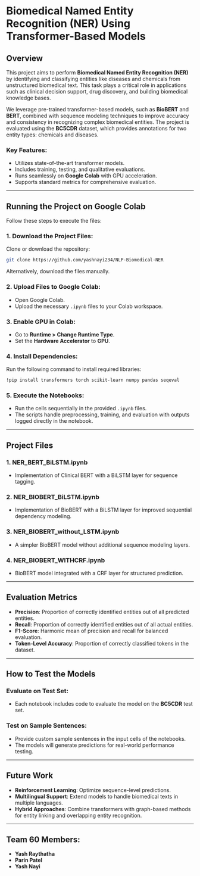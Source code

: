 # Biomedical Named Entity Recognition (NER) Using Transformer-Based Models

## Overview
This project aims to perform **Biomedical Named Entity Recognition (NER)** by identifying and classifying entities like diseases and chemicals from unstructured biomedical text. This task plays a critical role in applications such as clinical decision support, drug discovery, and building biomedical knowledge bases. 

We leverage pre-trained transformer-based models, such as **BioBERT** and **BERT**, combined with sequence modeling techniques to improve accuracy and consistency in recognizing complex biomedical entities. The project is evaluated using the **BC5CDR** dataset, which provides annotations for two entity types: chemicals and diseases.

### Key Features:
- Utilizes state-of-the-art transformer models.
- Includes training, testing, and qualitative evaluations.
- Runs seamlessly on **Google Colab** with GPU acceleration.
- Supports standard metrics for comprehensive evaluation.

---

## Running the Project on Google Colab
Follow these steps to execute the files:

### 1. Download the Project Files:
Clone or download the repository:
```bash
git clone https://github.com/yashnayi234/NLP-Biomedical-NER
```
Alternatively, download the files manually.

### 2. Upload Files to Google Colab:
- Open Google Colab.
- Upload the necessary `.ipynb` files to your Colab workspace.

### 3. Enable GPU in Colab:
- Go to **Runtime > Change Runtime Type**.
- Set the **Hardware Accelerator** to **GPU**.

### 4. Install Dependencies:
Run the following command to install required libraries:
```bash
!pip install transformers torch scikit-learn numpy pandas seqeval
```

### 5. Execute the Notebooks:
- Run the cells sequentially in the provided `.ipynb` files.
- The scripts handle preprocessing, training, and evaluation with outputs logged directly in the notebook.

---

## Project Files
### 1. **NER_BERT_BiLSTM.ipynb**
   - Implementation of Clinical BERT with a BiLSTM layer for sequence tagging.

### 2. **NER_BIOBERT_BiLSTM.ipynb**
   - Implementation of BioBERT with a BiLSTM layer for improved sequential dependency modeling.

### 3. **NER_BIOBERT_without_LSTM.ipynb**
   - A simpler BioBERT model without additional sequence modeling layers.

### 4. **NER_BIOBERT_WITHCRF.ipynb**
   - BioBERT model integrated with a CRF layer for structured prediction.

---

## Evaluation Metrics
- **Precision**: Proportion of correctly identified entities out of all predicted entities.
- **Recall**: Proportion of correctly identified entities out of all actual entities.
- **F1-Score**: Harmonic mean of precision and recall for balanced evaluation.
- **Token-Level Accuracy**: Proportion of correctly classified tokens in the dataset.

---

## How to Test the Models
### Evaluate on Test Set:
- Each notebook includes code to evaluate the model on the **BC5CDR** test set.

### Test on Sample Sentences:
- Provide custom sample sentences in the input cells of the notebooks. 
- The models will generate predictions for real-world performance testing.

---

## Future Work
- **Reinforcement Learning**: Optimize sequence-level predictions.
- **Multilingual Support**: Extend models to handle biomedical texts in multiple languages.
- **Hybrid Approaches**: Combine transformers with graph-based methods for entity linking and overlapping entity recognition.

---

## Team 60 Members:
- **Yash Raythatha**
- **Parin Patel**
- **Yash Nayi**
